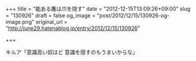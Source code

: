 +++
title = "能ある鷹は爪を隠す"
date = "2012-12-15T13:09:26+09:00"
slug = "130926"
draft = false
og_image = "post/2012/12/15/130926-og-image.png"
original_url = "http://june29.hatenablog.jp/entry/2012/12/15/130926"

+++

<p>キルア「意識高い奴ほど 意識を隠すのもうまいからな」</p>